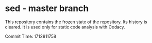 # sed - master branch

This repository contains the frozen state of the repository.
Its history is cleared. It is used only for static code
analysis with Codacy.

Commit Time: 1712811758